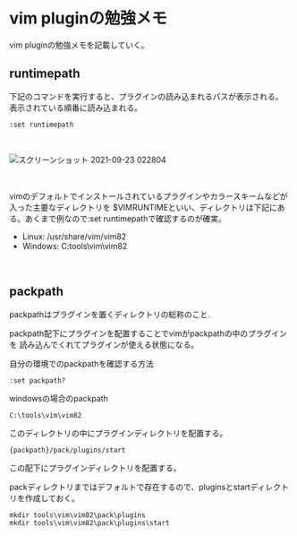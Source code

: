 # vim pluginの勉強メモ

vim pluginの勉強メモを記載していく。

## runtimepath

下記のコマンドを実行すると、プラグインの読み込まれるパスが表示される。
表示されている順番に読み込まれる。

```
:set runtimepath
```

<br />

![スクリーンショット 2021-09-23 022804](https://user-images.githubusercontent.com/43819429/134392447-0fa86e12-82c8-40a2-ac5f-d0b6b4158b20.png)

<br />

vimのデフォルトでインストールされているプラグインやカラースキームなどが入った主要なディレクトリを
$VIMRUNTIMEといい、ディレクトリは下記にある。あくまで例なので:set runtimepathで確認するのが確実。

- Linux: /usr/share/vim/vim82
- Windows: C:tools\vim\vim82

<br />


## packpath

packpathはプラグインを置くディレクトリの総称のこと.

packpath配下にプラグインを配置することでvimがpackpathの中のプラグインを
読み込んでくれてプラグインが使える状態になる。

自分の環境でのpackpathを確認する方法

```
:set packpath?
```

windowsの場合のpackpath

```
C:\tools\vim\vim82
```

このディレクトリの中にプラグインディレクトリを配置する。

```
{packpath}/pack/plugins/start 
```

この配下にプラグインディレクトリを配置する。

packディレクトリまではデフォルトで存在するので、pluginsとstartディレクトリを作成しておく。

```
mkdir tools\vim\vim82\pack\plugins
mkdir tools\vim\vim82\pack\plugins\start
```




